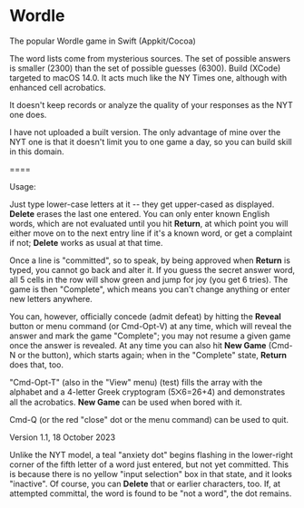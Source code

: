 # Wordle
The popular Wordle game in Swift (Appkit/Cocoa)

The word lists come from mysterious sources.  The set of possible answers is smaller (2300) than the set of possible guesses (6300).
Build (XCode) targeted to macOS 14.0.  It acts much like the NY Times one, although with enhanced cell acrobatics. 

It doesn't keep records or analyze the quality of your responses as the NYT one does.

I have not uploaded a built version.   The only advantage of mine over the NYT one is that it doesn't limit you to one game a day, so you can build skill in this domain.

====

Usage:

Just type lower-case letters at it -- they get upper-cased as displayed. **Delete** erases the last one entered.  You can only enter known English words, which are not evaluated until you hit **Return**, at which point you will either move on to the next entry line if it's a known word, or get a complaint if not; **Delete** works as usual at that time.

Once a line is "committed", so to speak, by being approved when **Return** is typed, you cannot go back and alter it.
If you guess the secret answer word, all 5 cells in the row will show green and jump for joy (you get 6 tries).  The game is then "Complete", which means you can't change anything or enter new letters anywhere.

You can, however, officially concede (admit defeat) by hitting the **Reveal** button or menu command (or Cmd-Opt-V) at any time, which will reveal the answer and mark the game "Complete"; you may not resume a given game once the answer is revealed. At any time you can also hit **New Game** (Cmd-N or the button), which starts again;  when in the "Complete" state, **Return** does that, too.

"Cmd-Opt-T" (also in the "View" menu) (test) fills the array with the alphabet and a 4-letter Greek cryptogram (5⨉6=26+4) and demonstrates all the acrobatics. **New Game** can be used when bored with it.

Cmd-Q (or the red "close" dot or the menu command) can be used to quit.

Version 1.1, 18 October 2023

Unlike the NYT model, a teal "anxiety dot" begins flashing in the lower-right corner of the fifth letter of a word just entered, but not yet committed.  This is because there is no yellow "input selection" box in that state, and it looks "inactive".  Of course, you can **Delete** that or earlier characters, too. If, at attempted committal, the word is found to be "not a word", the dot remains.

